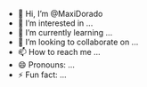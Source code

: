 - 👋 Hi, I’m @MaxiDorado
- 👀 I’m interested in ...
- 🌱 I’m currently learning ...
- 💞️ I’m looking to collaborate on ...
- 📫 How to reach me ...
- 😄 Pronouns: ...
- ⚡ Fun fact: ...

<!---
MaxiDorado/MaxiDorado is a ✨ special ✨ repository because its `README.md` (this file) appears on your GitHub profile.
You can click the Preview link to take a look at your changes.
--->
